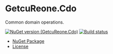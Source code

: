 # GetcuReone.Cdo

Common domain operations.

[![NuGet version (GetcuReone.Cdo)](https://img.shields.io/nuget/v/GetcuReone.Cdo.svg?style=flat-square)](https://www.nuget.org/packages/GetcuReone.Cdo/)
[![Build status](https://dev.azure.com/GetcuReone-Studio/OpenSource-Projects/_apis/build/status/master-GetcuReone.Cdo?branchName=master)](https://dev.azure.com/GetcuReone-Studio/OpenSource-Projects/_build/latest?definitionId=36)

- [NuGet Package](https://www.nuget.org/packages/GetcuReone.Cdo/)
- [License](LICENSE.txt)
